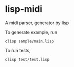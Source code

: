 lisp-midi
=========

A midi parser, generator by lisp

To generate example, run
```
clisp sample/main.lisp
```

To run tests,
```
clisp test/test.lisp
```
